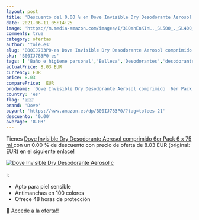 ```yaml
---
layout: post
title: 'Descuento del 0.00 % en Dove Invisible Dry Desodorante Aerosol c'
date: 2021-06-11 05:14:25
image: 'https://m.media-amazon.com/images/I/31OYnEnKInL._SL500_._SL400_.jpg'
comments: true
category: ofertas
author: 'tole.es'
slug: 'B00IJ783P0-es Dove Invisible Dry Desodorante Aerosol comprimido 6er Pack...'
sku: 'B00IJ783P0-es'
tags: [ 'Baño e higiene personal','Belleza','Desodorantes','desodorante','dove', ]
actualPrice: 8.03 EUR
currency: EUR
price: 8.03
comparePrice:  EUR
prodname: 'Dove Invisible Dry Desodorante Aerosol comprimido  6er Pack  6 x 75 ml '
country: 'es'
flag: '🇪🇸'
brand: 'Dove'
buyurl: 'https://www.amazon.es/dp/B00IJ783P0/?tag=tolees-21'
descuento: '0.00'
average: '8.03'
---
```


Tienes [Dove Invisible Dry Desodorante Aerosol comprimido  6er Pack  6 x 75 ml ](https://www.amazon.es/dp/B00IJ783P0/?tag=tolees-21) con un 0.00 % de descuento con precio de oferta de 8.03 EUR (original:  EUR) en el siguiente enlace!

[![Dove Invisible Dry Desodorante Aerosol c](https://m.media-amazon.com/images/I/31OYnEnKInL._SL500_._SL400_.jpg)](https://www.amazon.es/dp/B00IJ783P0/?tag=tolees-21)

ℹ️:

- Apto para piel sensible
- Antimanchas en 100 colores
- Ofrece 48 horas de protección

[🛒 Accede a la oferta!!](https://www.amazon.es/dp/B00IJ783P0/?tag=tolees-21)
